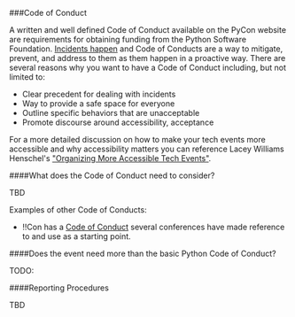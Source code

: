 ###Code of Conduct

A written and well defined Code of Conduct available on the PyCon website are requirements for obtaining funding from the Python Software Foundation. [Incidents happen](http://nedbatchelder.com/blog/201303/community_conduct_conflict_and_communication.html) and Code of Conducts are a way to mitigate, prevent, and address to them as them happen in a proactive way. There are several reasons why you want to have a Code of Conduct including, but not limited to:

* Clear precedent for dealing with incidents
* Way to provide a safe space for everyone
* Outline specific behaviors that are unacceptable
* Promote discourse around accessibility, acceptance

For a more detailed discussion on how to make your tech events more accessible and why accessibility matters you can reference Lacey Williams Henschel's ["Organizing More Accessible Tech Events"](https://modelviewculture.com/pieces/organizing-more-accessible-tech-events ).

####What does the Code of Conduct need to consider?

TBD

Examples of other Code of Conducts:

* !!Con has a [Code of Conduct](http://bangbangcon.com/conduct.html) several conferences have made reference to and use as a starting point. 

####Does the event need more than the basic Python Code of Conduct?

TODO:

####Reporting Procedures

TBD